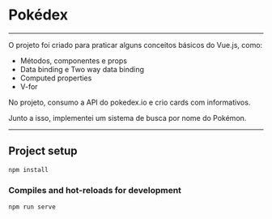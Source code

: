 # Pokédex
---
O projeto foi criado para praticar alguns conceitos básicos do Vue.js, como:
- Métodos, componentes e props
- Data binding e Two way data binding
- Computed properties
- V-for

No projeto, consumo a API do pokedex.io e crio cards com informativos.

Junto a isso, implementei um sistema de busca por nome do Pokémon.

---
## Project setup
```
npm install
```

### Compiles and hot-reloads for development
```
npm run serve
```
